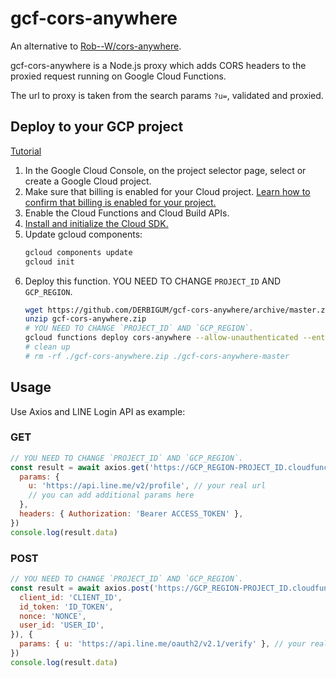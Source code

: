 # gcf-cors-anywhere

An alternative to [Rob--W/cors-anywhere](https://github.com/Rob--W/cors-anywhere).

gcf-cors-anywhere is a Node.js proxy which adds CORS headers to the proxied request running on Google Cloud Functions.

The url to proxy is taken from the search params `?u=`, validated and proxied.

## Deploy to your GCP project

[Tutorial](https://cloud.google.com/functions/docs/quickstart)

1. In the Google Cloud Console, on the project selector page, select or create a Google Cloud project.
2. Make sure that billing is enabled for your Cloud project. [Learn how to confirm that billing is enabled for your project.](https://cloud.google.com/billing/docs/how-to/modify-project)
3. Enable the Cloud Functions and Cloud Build APIs.
4. [Install and initialize the Cloud SDK.](https://cloud.google.com/sdk/docs?hl=zh-tw)
5. Update gcloud components:
    ```bash
    gcloud components update
    gcloud init
    ```
6. Deploy this function. YOU NEED TO CHANGE `PROJECT_ID` AND `GCP_REGION`.
    ```bash
    wget https://github.com/DERBIGUM/gcf-cors-anywhere/archive/master.zip -O gcf-cors-anywhere.zip
    unzip gcf-cors-anywhere.zip
    # YOU NEED TO CHANGE `PROJECT_ID` AND `GCP_REGION`.
    gcloud functions deploy cors-anywhere --allow-unauthenticated --entry-point=main --gen2 --max-instances=1 --memory=128Mi --no-user-output-enabled --project=PROJECT_ID --region=GCP_REGION --runtime=nodejs22 --timeout=60s --trigger-http --source ./gcf-cors-anywhere-master
    # clean up
    # rm -rf ./gcf-cors-anywhere.zip ./gcf-cors-anywhere-master
    ```

## Usage

Use Axios and LINE Login API as example:

### GET

```js
// YOU NEED TO CHANGE `PROJECT_ID` AND `GCP_REGION`.
const result = await axios.get('https://GCP_REGION-PROJECT_ID.cloudfunctions.net/cors-anywhere', {
  params: {
    u: 'https://api.line.me/v2/profile', // your real url
    // you can add additional params here
  },
  headers: { Authorization: 'Bearer ACCESS_TOKEN' },
})
console.log(result.data)
```

### POST

```js
// YOU NEED TO CHANGE `PROJECT_ID` AND `GCP_REGION`.
const result = await axios.post('https://GCP_REGION-PROJECT_ID.cloudfunctions.net/cors-anywhere', Qs.stringify({
  client_id: 'CLIENT_ID',
  id_token: 'ID_TOKEN',
  nonce: 'NONCE',
  user_id: 'USER_ID',
}), {
  params: { u: 'https://api.line.me/oauth2/v2.1/verify' }, // your real url
})
console.log(result.data)
```
